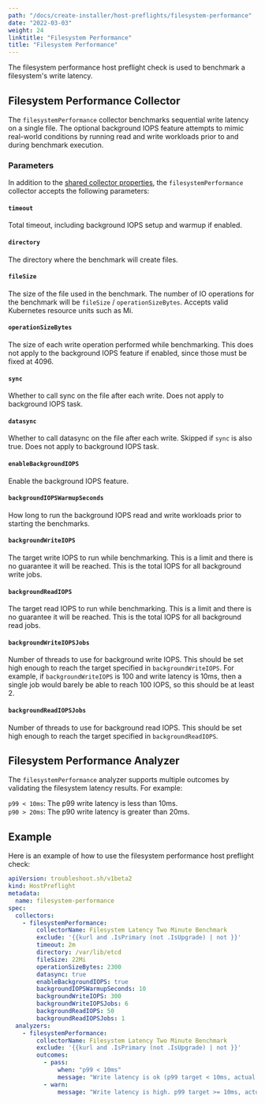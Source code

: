 ```yaml
---
path: "/docs/create-installer/host-preflights/filesystem-performance"
date: "2022-03-03"
weight: 24
linktitle: "Filesystem Performance"
title: "Filesystem Performance"
---
```

 
The filesystem performance host preflight check is used to benchmark a filesystem's write latency.

## Filesystem Performance Collector

The `filesystemPerformance` collector benchmarks sequential write latency on a single file.
The optional background IOPS feature attempts to mimic real-world conditions by running read and write workloads prior to and during benchmark execution.

### Parameters

In addition to the [shared collector properties](https://troubleshoot.sh/docs/collect/collectors/#shared-properties), the `filesystemPerformance` collector accepts the following parameters:

#### `timeout`

Total timeout, including background IOPS setup and warmup if enabled.

#### `directory`

The directory where the benchmark will create files.

#### `fileSize`

The size of the file used in the benchmark.
The number of IO operations for the benchmark will be `fileSize` / `operationSizeBytes`.
Accepts valid Kubernetes resource units such as Mi.

#### `operationSizeBytes`

The size of each write operation performed while benchmarking.
This does not apply to the background IOPS feature if enabled, since those must be fixed at 4096.

#### `sync`

Whether to call sync on the file after each write. Does not apply to background IOPS task.

#### `datasync`

Whether to call datasync on the file after each write.
Skipped if `sync` is also true.
Does not apply to background IOPS task.

#### `enableBackgroundIOPS`

Enable the background IOPS feature.

#### `backgroundIOPSWarmupSeconds`

How long to run the background IOPS read and write workloads prior to starting the benchmarks.

#### `backgroundWriteIOPS`

The target write IOPS to run while benchmarking.
This is a limit and there is no guarantee it will be reached.
This is the total IOPS for all background write jobs.

#### `backgroundReadIOPS`

The target read IOPS to run while benchmarking.
This is a limit and there is no guarantee it will be reached.
This is the total IOPS for all background read jobs.

#### `backgroundWriteIOPSJobs`

Number of threads to use for background write IOPS.
This should be set high enough to reach the target specified in `backgroundWriteIOPS`.
For example, if `backgroundWriteIOPS` is 100 and write latency is 10ms, then a single job would barely be able to reach 100 IOPS, so this should be at least 2.

#### `backgroundReadIOPSJobs`

Number of threads to use for background read IOPS.
This should be set high enough to reach the target specified in `backgroundReadIOPS`.

## Filesystem Performance Analyzer

The `filesystemPerformance` analyzer supports multiple outcomes by validating the filesystem latency results. For example:

`p99 < 10ms`: The p99 write latency is less than 10ms.<br/>
`p90 > 20ms`: The p90 write latency is greater than 20ms.

## Example

Here is an example of how to use the filesystem performance host preflight check:

```yaml
apiVersion: troubleshoot.sh/v1beta2
kind: HostPreflight
metadata:
  name: filesystem-performance
spec:
  collectors:
    - filesystemPerformance:
        collectorName: Filesystem Latency Two Minute Benchmark
        exclude: '{{kurl and .IsPrimary (not .IsUpgrade) | not }}'
        timeout: 2m
        directory: /var/lib/etcd
        fileSize: 22Mi
        operationSizeBytes: 2300
        datasync: true
        enableBackgroundIOPS: true
        backgroundIOPSWarmupSeconds: 10
        backgroundWriteIOPS: 300
        backgroundWriteIOPSJobs: 6
        backgroundReadIOPS: 50
        backgroundReadIOPSJobs: 1
  analyzers:
    - filesystemPerformance:
        collectorName: Filesystem Latency Two Minute Benchmark
        exclude: '{{kurl and .IsPrimary (not .IsUpgrade) | not }}'
        outcomes:
          - pass:
              when: "p99 < 10ms"
              message: "Write latency is ok (p99 target < 10ms, actual: {{ .P99 }})"
          - warn:
              message: "Write latency is high. p99 target >= 10ms, actual:{{ .String }}"
```
